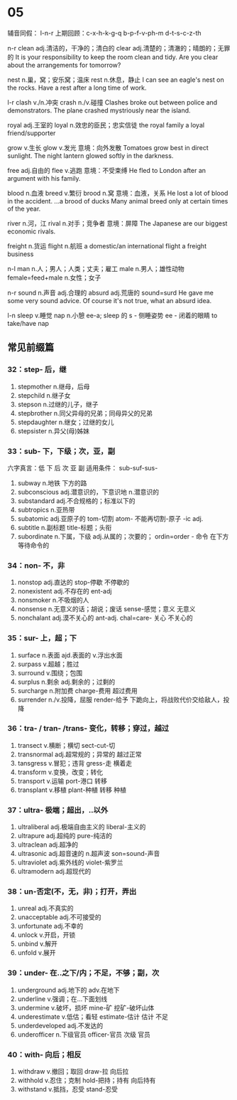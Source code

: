 # 05
辅音同假： l-n-r
上期回顾：c-x-h-k-g-q   b-p-f-v-ph-m  d-t-s-c-z-th

n-r
clean    adj.清洁的，干净的；清白的
clear    adj.清楚的；清澈的；晴朗的；无罪的
It is your responsibility to keep the room clean and tidy.
Are you clear about the arrangements for tomorrow?

nest    n.巢，窝；安乐窝；温床
rest    n.休息，静止
I can see an eagle's nest on the rocks.
Have a rest after a long time of work.

 l-r
clash    v./n.冲突
crash    n./v.碰撞
Clashes broke out between police and demonstrators.
The plane crashed mystriously near the island.

royal    adj.王室的
loyal    n.效忠的臣民；忠实信徒
the royal family
a loyal friend/supporter

grow    v.生长
glow    v.发光
意境：向外发散
Tomatoes grow best in direct sunlight.
The night lantern glowed softly in the darkness.

free    adj.自由的
flee    v.逃跑
意境：不受束缚
He fled to London after an argument with his family.

blood    n.血液
breed    v.繁衍
brood    n.窝
意境：血液，关系
He lost a lot of blood in the accident.
...a brood of ducks
Many animal breed only at certain times of the year.

river    n.河，江
rival    n.对手；竞争者
意境：屏障
The Japanese are our biggest economic rivals.

freight    n.货运
flight    n.航班
a domestic/an international flight
a freight business

n-l
man    n.人；男人；人类；丈夫；雇工
male    n.男人；雄性动物
female=feed+male    n.女性；女子

n-r
sound    n.声音    adj.合理的
absurd    adj.荒唐的
sound=surd
He gave me some very sound advice.
Of course it's not true, what an absurd idea.

l-n
sleep    v.睡觉
nap    n.小憩
ee-a;     sleep 的 s - 侧睡姿势   ee - 闭着的眼睛
to take/have nap

## 常见前缀篇
### 32：step- 后，继
1. stepmother    n.继母，后母
1. stepchild    n.继子女
1. stepson    n.过继的儿子，继子
1. stepbrother    n.同父异母的兄弟；同母异父的兄弟
1. stepdaughter    n.继女；过继的女儿
1. stepsister    n.异父(母)姊妹


### 33：sub- 下，下级；次，亚，副
六字真言：低    下    后
                 次    亚    副
                 适用条件： sub-<tab>suf-<tab>sus-
                 
1. subway    n.地铁    下方的路
1. subconscious    adj.潜意识的，下意识地 n.潜意识的
1. substandard    adj.不合规格的；标准以下的
1. subtropics    n.亚热带
1. subatomic    adj.亚原子的    tom-切割    atom- 不能再切割-原子  -ic adj.
1. subtitle    n.副标题    title-标题；头衔
1. subordinate    n.下属，下级    adj.从属的；次要的；    ordin=order - 命令    在下方等待命令的


### 34：non- 不，非
1. nonstop    adj.直达的    stop-停歇    不停歇的
1. nonexistent    adj.不存在的    ent-adj    
1. nonsmoker    n.不吸烟的人
1. nonsense    n.无意义的话；胡说；废话    sense-感觉；意义       无意义
1. nonchalant    adj.漠不关心的    ant-adj.    chal=care- 关心       不关心的


### 35：sur- 上，超；下
1. surface    n.表面    ajd.表面的    v.浮出水面
1. surpass    v.超越；胜过
1. surround    v.围绕；包围
1. surplus    n.剩余    adj.剩余的；过剩的
1. surcharge    n.附加费    charge-费用    超过费用
1. surrender    n./v.投降，屈服    render-给予    下跪向上，将战败代价交给敌人，投降


### 36：tra- / tran- /trans- 变化，转移；穿过，越过
1. transect    v.横断；横切    sect-cut-切       
1. transnormal    adj.超常规的；异常的     越过正常
1. tansgress    v.冒犯；违背    gress-走    横着走
1. transform    v.变换，改变；转化
1. transport    v.运输        port-港口    转移
1. transplant    v.移植     plant-种植     转移 种植


### 37：ultra- 极端；超出，..以外
1. ultraliberal    adj.极端自由主义的    liberal-主义的
1. ultrapure    adj.超纯的    pure-纯洁的
1. ultraclean    adj.超净的
1. ultrasonic    adj.超音速的    n.超声波    son=sound-声音    
1. ultraviolet    adj.紫外线的    violet-紫罗兰
1. ultramodern    adj.超现代的


### 38：un-否定(不，无，非)；打开，弄出
1. unreal    adj.不真实的
1. unacceptable    adj.不可接受的
1. unfortunate    adj.不幸的
1. unlock    v.开启，开锁
1. unbind    v.解开
1. unfold    v.展开


### 39：under- 在..之下/内；不足，不够；副，次
1. underground    adj.地下的    adv.在地下
1. underline    v.强调；在...下面划线
1. undermine    v.破坏，损坏    mine-矿    挖矿-破坏山体
1. underestimate    v.低估；看轻    estimate-估计    估计 不足
1. underdeveloped    adj.不发达的
1. underofficer    n.下级官员    officer-官员    次级 官员

### 40：with- 向后；相反
1. withdraw    v.撤回；取回    draw-拉        向后拉
1. withhold    v.忍住；克制    hold-把持；持有    向后持有
1. withstand    v.抵挡，忍受    stand-忍受

